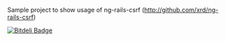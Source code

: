 Sample project to show usage of ng-rails-csrf (http://github.com/xrd/ng-rails-csrf)


[![Bitdeli Badge](https://d2weczhvl823v0.cloudfront.net/xrd/ng-rails-csrf-sample/trend.png)](https://bitdeli.com/free "Bitdeli Badge")

